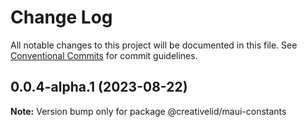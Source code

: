 # Change Log

All notable changes to this project will be documented in this file.
See [Conventional Commits](https://conventionalcommits.org) for commit guidelines.

## 0.0.4-alpha.1 (2023-08-22)

**Note:** Version bump only for package @creativelid/maui-constants
